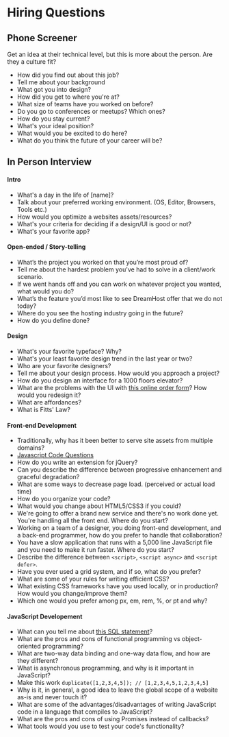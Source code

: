 Hiring Questions
===================

## Phone Screener
Get an idea at their technical level, but this is more about the person. Are they a culture fit?

* How did you find out about this job?
* Tell me about your background
* What got you into design?
* How did you get to where you're at?
* What size of teams have you worked on before?
* Do you go to conferences or meetups? Which ones?
* How do you stay current?
* What's your ideal position?
* What would you be excited to do here?
* What do you think the future of your career will be?

## In Person Interview

#### Intro
* What's a day in the life of [name]?
* Talk about your preferred working environment. (OS, Editor, Browsers, Tools etc.)
* How would you optimize a websites assets/resources?
* What's your criteria for deciding if a design/UI is good or not?
* What's your favorite app?


#### Open-ended / Story-telling
* What’s the project you worked on that you’re most proud of?
* Tell me about the hardest problem you've had to solve in a client/work scenario.
* If we went hands off and you can work on whatever project you wanted, what would you do?
* What’s the feature you’d most like to see DreamHost offer that we do not today?
* Where do you see the hosting industry going in the future?
* How do you define done?


#### Design
* What's your favorite typeface? Why?
* What's your least favorite design trend in the last year or two?
* Who are your favorite designers?
* Tell me about your design process. How would you approach a project?
* How do you design an interface for a 1000 floors elevator?
* What are the problems with the UI with [this online order form](example-sandwich.html)? How would you redesign it?
* What are affordances?
* What is Fitts' Law?


#### Front-end Development
* Traditionally, why has it been better to serve site assets from multiple domains?
* [Javascript Code Questions](example-js.html)
* How do you write an extension for jQuery?
* Can you describe the difference between progressive enhancement and graceful degradation?
* What are some ways to decrease page load. (perceived or actual load time)
* How do you organize your code?
* What would you change about HTML5/CSS3 if you could?
* We're going to offer a brand new service and there's no work done yet. You're handling all the front end. Where do you start?
* Working on a team of a designer, you doing front-end development, and a back-end programmer, how do you prefer to handle that collaboration?
* You have a slow application that runs with a 5,000 line JavaScript file and you need to make it run faster. Where do you start?
* Describe the difference between `<script>`, `<script async>` and `<script defer>`.
* Have you ever used a grid system, and if so, what do you prefer?
* What are some of your rules for writing efficient CSS?
* What existing CSS frameworks have you used locally, or in production? How would you change/improve them?
* Which one would you prefer among px, em, rem, %, or pt and why?


#### JavaScript Developement
* What can you tell me about [this SQL statement](example-sql.html)?
* What are the pros and cons of functional programming vs object-oriented programming?
* What are two-way data binding and one-way data flow, and how are they different?
* What is asynchronous programming, and why is it important in JavaScript?
* Make this work `duplicate([1,2,3,4,5]); // [1,2,3,4,5,1,2,3,4,5]`
* Why is it, in general, a good idea to leave the global scope of a website as-is and never touch it?
* What are some of the advantages/disadvantages of writing JavaScript code in a language that compiles to JavaScript?
* What are the pros and cons of using Promises instead of callbacks?
* What tools would you use to test your code's functionality?

